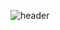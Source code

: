 ![header](https://Wooji-Coding.vercel.app/api?type=soft&color=auto&height=300&section=header&text=capsule%20render&fontSize=90)

